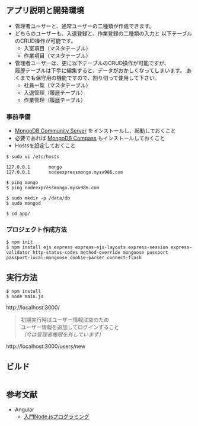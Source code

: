 ## アプリ説明と開発環境

- 管理者ユーザーと、通常ユーザーの二種類が作成できます。
- どちらのユーザーも、入退登録と、作業登録の二種類の入力と
  以下テーブルのCRUD操作が可能です。
  - 入室項目（マスタテーブル）
  - 作業項目（マスタテーブル）
- 管理者ユーザーは、更に以下テーブルのCRUD操作が可能ですが、  
  履歴テーブルは下手に編集すると、データがおかしくなってしまいます。
  あくまでも保守用の機能ですので、割り切って使用して下さい。
  - 社員一覧（マスタテーブル）
  - 入退管理（履歴テーブル）
  - 作業管理（履歴テーブル）

### 事前準備

- [MongoDB Community Server](https://www.mongodb.com/try/download/community) をインストールし、起動しておくこと
- 必要であれば [MongoDB Compass](https://www.mongodb.com/try/download/compass) もインストールしておくこと
- Hostsを設定しておくこと

```
$ sudo vi /etc/hosts

127.0.0.1       mongo
127.0.0.1       nodeexpressmongo.mysv986.com

$ ping mongo
$ ping nodeexpressmongo.mysv986.com

$ sudo mkdir -p /data/db
$ sudo mongod

$ cd app/
```

### プロジェクト作成方法

```
$ npm init
$ npm install ejs express express-ejs-layouts express-session express-validator http-status-codes method-override mongoose passport passport-local-mongoose cookie-parser connect-flash
```

## 実行方法

```
$ npm install
$ node main.js
```

http://localhost:3000/

> 初期実行時はユーザー情報は空のため  
> ユーザー情報を追加してログインすること  
> *（今は管理者権限を外しています）*

http://localhost:3000/users/new

## ビルド

```
```

## 参考文献

- Angular
  - [入門Node.jsプログラミング](https://www.shoeisha.co.jp/book/detail/9784798158624)